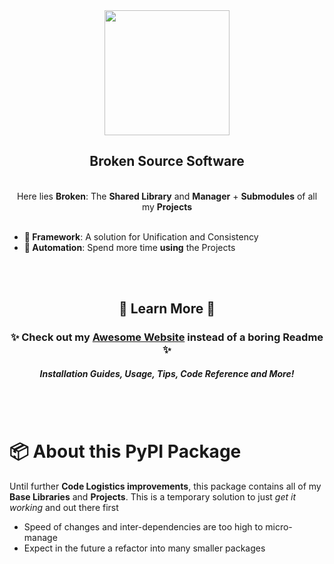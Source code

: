 <div align="center">
  <a href="https://brokensrc.dev"><img src="https://raw.githubusercontent.com/BrokenSource/BrokenSource/Master/Broken/Resources/Images/Broken.png" width="200"></a>
  <h2>Broken Source Software</h2>
  <br>
  Here lies <b>Broken</b>: The <b>Shared Library</b> and <b>Manager</b> + <b>Submodules</b> of all my <b>Projects</b>
</div>

<br>

- **🌟 Framework**: A solution for Unification and Consistency
- **🚀 Automation**: Spend more time **using** the Projects

<br>
<br>

<div align="center">
  <h2>🍁 Learn More 🍁</h2>
  <h3>✨ Check out my <a href="https://brokensrc.dev"><b>Awesome Website</b></a> instead of a boring Readme ✨</h3>
  <h5>Installation Guides, Usage, Tips, Code Reference and More!</h5>
</div>

<br>
<br>

# 📦 About this PyPI Package
Until further **Code Logistics improvements**, this package contains all of my **Base Libraries** and **Projects**. This is a temporary solution to just _get it working_ and out there first

- Speed of changes and inter-dependencies are too high to micro-manage
- Expect in the future a refactor into many smaller packages
